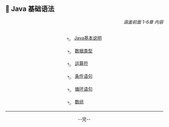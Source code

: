 ## 🚀 Java 基础语法

<div align="right">
    <i>涵盖前面 1-6章 内容</i>
</div>

<br>

<div align="center">

<sub>🏷</sub>&ensp; [Java基本说明](%E7%AB%A0%E8%8A%821.md) 

<sub>🏷</sub>&ensp; [数据类型](%E7%AB%A0%E8%8A%822.md)&emsp;&emsp;

<sub>🏷</sub>&ensp; [运算符](%E7%AB%A0%E8%8A%823.md)&emsp;&emsp;&emsp;

<sub>🏷</sub>&ensp; [条件语句](%E7%AB%A0%E8%8A%824.md)&emsp;&emsp;

<sub>🏷</sub>&ensp; [循环语句](%E7%AB%A0%E8%8A%825.md)&emsp;&emsp;

<sub>🏷</sub>&ensp; [数组](%E7%AB%A0%E8%8A%826.md)&emsp;&emsp;&emsp;&emsp;

<hr>

--完--

</div>
